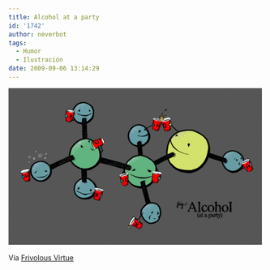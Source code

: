 ```yaml
---
title: Alcohol at a party
id: '1742'
author: neverbot
tags:
  - Humor
  - Ilustración
date: 2009-09-06 13:14:29
---
```


[![](./alcohol-at-a-party/tumblr_kpd5qanl531qzbmpao1_500.gif)](http://ceasefire.tumblr.com/post/178277708/doubledoors-oh-thebitchsquadsaywhat-ethanol)

Vía [Frivolous Virtue](http://ceasefire.tumblr.com/post/178277708/doubledoors-oh-thebitchsquadsaywhat-ethanol)